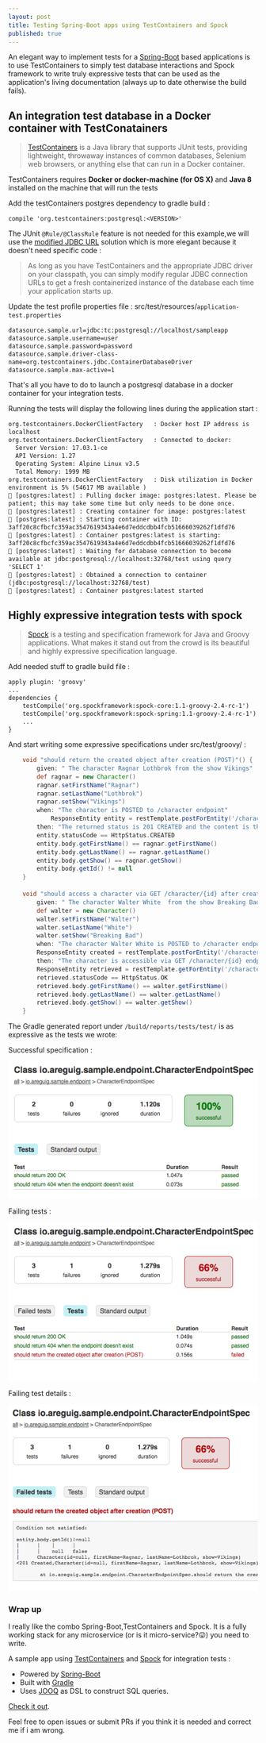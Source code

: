```yaml
---
layout: post
title: Testing Spring-Boot apps using TestContainers and Spock
published: true
---
```

An elegant way to implement tests for a [Spring-Boot](https://projects.spring.io/spring-boot/) based applications is to use TestContainers to simply test database interactions and Spock framework to write truly expressive tests that can be used as the application's living documentation (always up to date otherwise the build fails).

## An integration test database in a Docker container with TestConatainers

> [TestContainers](https://www.testcontainers.org/) is a Java library that supports JUnit tests, providing lightweight, throwaway instances of common databases, Selenium web browsers, or anything else that can run in a Docker container.

TestContainers requires __Docker or docker-machine (for OS X)__ and __Java 8__ installed on the machine that will run the tests

Add the testContainers postgres dependency to gradle build :

```
compile 'org.testcontainers:postgresql:<VERSION>'
```

The JUnit `@Rule/@ClassRule` feature is not needed for this example,we will use the [modified JDBC URL](https://www.testcontainers.org/usage/database_containers.html#jdbc-url) solution which is more elegant because it doesn't need specific code :

> As long as you have TestContainers and the appropriate JDBC driver on your classpath, you can simply modify regular JDBC connection URLs to get a fresh containerized instance of the database each time your application starts up.

Update the test profile properties file : src/test/resources/`application-test.properties`

``` properties
datasource.sample.url=jdbc:tc:postgresql://localhost/sampleapp
datasource.sample.username=user
datasource.sample.password=password
datasource.sample.driver-class-name=org.testcontainers.jdbc.ContainerDatabaseDriver
datasource.sample.max-active=1
```

That's all you have to do to launch a postgresql database in a docker container for your integration tests.

Running the tests will display the following lines during the application start :

```
org.testcontainers.DockerClientFactory   : Docker host IP address is localhost
org.testcontainers.DockerClientFactory   : Connected to docker:
  Server Version: 17.03.1-ce
  API Version: 1.27
  Operating System: Alpine Linux v3.5
  Total Memory: 1999 MB
org.testcontainers.DockerClientFactory   : Disk utilization in Docker environment is 5% (54617 MB available )
🐳 [postgres:latest] : Pulling docker image: postgres:latest. Please be patient; this may take some time but only needs to be done once.
🐳 [postgres:latest] : Creating container for image: postgres:latest
🐳 [postgres:latest] : Starting container with ID: 3aff20c8cfbcfc359ac3547619343a4e6d7eddcdbb4fcb51666039262f1dfd76
🐳 [postgres:latest] : Container postgres:latest is starting: 3aff20c8cfbcfc359ac3547619343a4e6d7eddcdbb4fcb51666039262f1dfd76
🐳 [postgres:latest] : Waiting for database connection to become available at jdbc:postgresql://localhost:32768/test using query 'SELECT 1'
🐳 [postgres:latest] : Obtained a connection to container (jdbc:postgresql://localhost:32768/test)
🐳 [postgres:latest] : Container postgres:latest started
```

## Highly expressive integration tests with spock

> [Spock](http://spockframework.org/) is a testing and specification framework for Java and Groovy applications. What makes it stand out from the crowd is its beautiful and highly expressive specification language.

Add needed stuff to gradle build file :

```
apply plugin: 'groovy'
...
dependencies {
	testCompile('org.spockframework:spock-core:1.1-groovy-2.4-rc-1')
	testCompile('org.spockframework:spock-spring:1.1-groovy-2.4-rc-1')
	...
}
```

And start writing some expressive specifications under src/test/groovy/ :

``` groovy
    void "should return the created object after creation (POST)"() {
        given: " The character Ragnar Lothbrok from the show Vikings"
		def ragnar = new Character()
		ragnar.setFirstName("Ragnar")
		ragnar.setLastName("Lothbrok")
		ragnar.setShow("Vikings")
        when: "The character is POSTED to /character endpoint"
        	ResponseEntity entity = restTemplate.postForEntity('/character', ragnar, Character.class)
        then: "The returned status is 201 CREATED and the content is the created object with its id in the system."
		entity.statusCode == HttpStatus.CREATED
		entity.body.getFirstName() == ragnar.getFirstName()
		entity.body.getLastName() == ragnar.getLastName()
		entity.body.getShow() == ragnar.getShow()
		entity.body.getId() != null
    }

    void "should access a character via GET /character/{id} after creation via POST /character"() {
        given: " The character Walter White  from the show Breaking Bad"
		def walter = new Character()
		walter.setFirstName("Walter")
		walter.setLastName("White")
		walter.setShow("Breaking Bad")
        when: "The character Walter White is POSTED to /character endpoint"
		ResponseEntity created = restTemplate.postForEntity('/character', walter, Character.class)
        then: "The character is accessible via GET /character/{id} endpoint"
		ResponseEntity retrieved = restTemplate.getForEntity('/character/'+created.body.getId(), Character.class)
		retrieved.statusCode == HttpStatus.OK
		retrieved.body.getFirstName() == walter.getFirstName()
		retrieved.body.getLastName() == walter.getLastName()
		retrieved.body.getShow() == walter.getShow()
    }

```

The Gradle generated report under `/build/reports/tests/test/` is as expressive as the tests we wrote:

Successful specification  :

![All_test_ok_spec](https://raw.githubusercontent.com/areguig/areguig.github.io/master/images/posts/boot-testContainer-spock/All_test_ok_spec.png)

Failing tests :

![Failing_tests_overview](https://raw.githubusercontent.com/areguig/areguig.github.io/master/images/posts/boot-testContainer-spock/Failing_tests_overview.png)

Failing test details :

![Failing_test_details](https://raw.githubusercontent.com/areguig/areguig.github.io/master/images/posts/boot-testContainer-spock/Failing_test_details.png)

### Wrap up

I really like the combo Spring-Boot,TestContainers and Spock. It is a fully working stack for any microservice (or is it micro-service?😜) you need to write.

A sample app using [TestContainers](https://www.testcontainers.org/) and [Spock](http://spockframework.org/) for integration tests :

- Powered by [Spring-Boot](https://projects.spring.io/spring-boot/)
- Built with [Gradle](https://gradle.org/)
- Uses [JOOQ](https://www.jooq.org/) as DSL to construct SQL queries.

[Check it out](https://github.com/areguig/boot-testContainers-spock-sample-app).

Feel free to open issues or submit PRs if you think it is needed and correct me if i am wrong.
